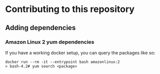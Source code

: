 # Contributing to this repository

## Adding dependencies

### Amazon Linux 2 yum dependencies

If you have a working docker setup, you can query the packages like so:

```
docker run --rm -it --entrypoint bash amazonlinux:2
> bash-4.2# yum search <package>
```
